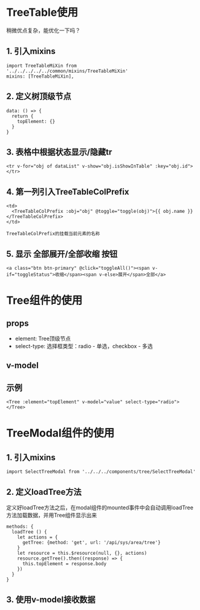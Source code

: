 # TreeTable使用

稍微优点复杂，能优化一下吗？

## 1. 引入mixins

    import TreeTableMiXin from '../../../../../common/mixins/TreeTableMiXin'
    mixins: [TreeTableMiXin],

## 2. 定义树顶级节点

    data: () => {
      return {
        topElement: {}
      }
    }

## 3. 表格中根据状态显示/隐藏tr

    <tr v-for="obj of dataList" v-show="obj.isShowInTable" :key="obj.id">
    </tr>

## 4. 第一列引入TreeTableColPrefix

    <td>
      <TreeTableColPrefix :obj="obj" @toggle="toggle(obj)">{{ obj.name }}</TreeTableColPrefix>
    </td>

    TreeTableColPrefix的挂载当前元素的名称

## 5. 显示 全部展开/全部收缩 按钮

    <a class="btn btn-primary" @click="toggleAll()"><span v-if="toggleStatus">收缩</span><span v-else>展开</span>全部</a>


# Tree组件的使用

## props
- element: Tree顶级节点
- select-type: 选择框类型：radio - 单选，checkbox - 多选

## v-model

## 示例

    <Tree :element="topElement" v-model="value" select-type="radio"></Tree>

# TreeModal组件的使用

## 1. 引入mixins

    import SelectTreeModal from '../../../components/tree/SelectTreeModal'

## 2. 定义loadTree方法

定义好loadTree方法之后，在modal组件的mounted事件中会自动调用loadTree方法加载数据，并用Tree组件显示出来

    methods: {
      loadTree () {
        let actions = {
          getTree: {method: 'get', url: '/api/sys/area/tree'}
        }
        let resource = this.$resource(null, {}, actions)
        resource.getTree().then((response) => {
          this.topElement = response.body
        })
      }
    }

## 3. 使用v-model接收数据
